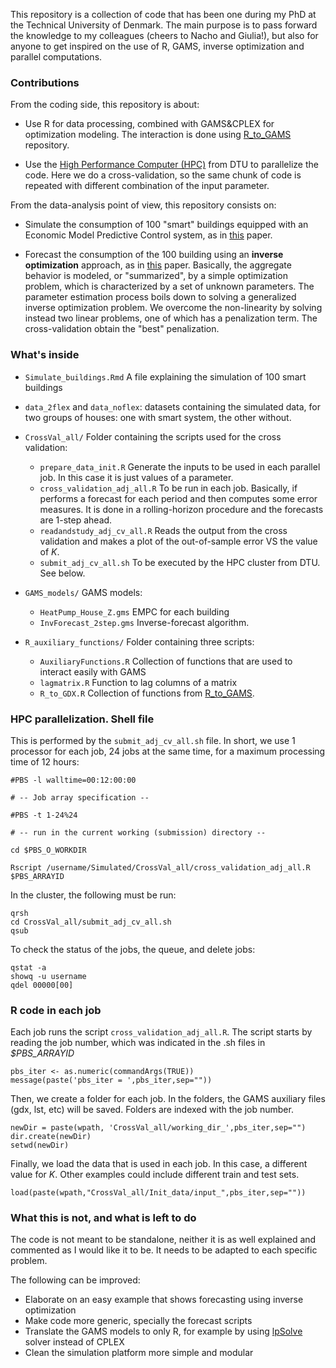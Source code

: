 This repository is a collection of code that has been one during my PhD at the Technical University of Denmark. The main purpose is to pass forward the knowledge to my colleagues (cheers to Nacho and Giulia!), but also for anyone to get inspired on the use of R, GAMS, inverse optimization and parallel computations.


### Contributions
From the coding side, this repository is about:

- Use R for data processing, combined with GAMS&CPLEX for optimization modeling. The interaction is done using [R_to_GAMS](https://github.com/jsga/R_to_GAMS) repository.

- Use the [High Performance Computer (HPC)](http://www.hpc.dtu.dk/) from DTU to parallelize the code. Here we do a cross-validation, so the same chunk of code is repeated with different combination of the input parameter.

From the data-analysis point of view, this repository consists on:

- Simulate the consumption of 100 "smart" buildings equipped with an Economic Model Predictive Control system, as in [this](http://www.rasmus.halvgaard.dk/papers/DTUMPC-2012-ISGT-Halvgaard.pdf) paper.

- Forecast the consumption of the 100 building using an **inverse optimization** approach, as in [this](http://arxiv.org/abs/1607.07209) paper. Basically, the aggregate behavior is modeled, or "summarized", by a simple optimization problem, which is characterized by a set of unknown parameters. The parameter estimation process boils down to solving a generalized inverse optimization problem. We overcome the non-linearity by solving instead two linear problems, one of which has a penalization term. The cross-validation obtain the "best" penalization.


### What's inside

- `Simulate_buildings.Rmd` A file explaining the simulation of 100 smart buildings

- `data_2flex` and `data_noflex`: datasets containing the simulated data, for two groups of houses: one with smart system, the other without.

- `CrossVal_all/` Folder containing the scripts used for the cross validation:
	- `prepare_data_init.R` Generate the inputs to be used in each parallel job. In this case it is just values of a parameter.
	- `cross_validation_adj_all.R` To be run in each job. Basically, if performs a forecast for each period and then computes some error measures. It is done in a rolling-horizon procedure and the forecasts are 1-step ahead.
	- `readandstudy_adj_cv_all.R` Reads the output from the cross validation and makes a plot of the out-of-sample error VS the value of _K_.
	- `submit_adj_cv_all.sh` To be executed by the HPC cluster from DTU. See below.

- `GAMS_models/` GAMS models:
	- `HeatPump_House_Z.gms` EMPC for each building
	- `InvForecast_2step.gms` Inverse-forecast algorithm.

- `R_auxiliary_functions/` Folder containing three scripts:
	- `AuxiliaryFunctions.R` Collection of functions that are used to interact easily with GAMS
	- `lagmatrix.R` Function to lag columns of a matrix
	- `R_to_GDX.R` Collection of functions from [R_to_GAMS](https://github.com/jsga/R_to_GAMS).


### HPC parallelization. Shell file

This is performed by the `submit_adj_cv_all.sh` file. In short, we use 1 processor for each job, 24 jobs at the same time, for a maximum processing time of 12 hours:

```
#PBS -l walltime=00:12:00:00

# -- Job array specification --

#PBS -t 1-24%24

# -- run in the current working (submission) directory --

cd $PBS_O_WORKDIR

Rscript /username/Simulated/CrossVal_all/cross_validation_adj_all.R $PBS_ARRAYID

```

In the cluster, the following must be run:

```
qrsh
cd CrossVal_all/submit_adj_cv_all.sh
qsub 
```
To check the status of the jobs, the queue, and delete jobs:

```
qstat -a
showq -u username
qdel 00000[00]

```


### R code in each job
Each job runs the script `cross_validation_adj_all.R`. The script starts by reading the job number, which was indicated in the .sh files in *$PBS_ARRAYID*


```
pbs_iter <- as.numeric(commandArgs(TRUE))
message(paste('pbs_iter = ',pbs_iter,sep=""))
```

Then, we create a folder for each job. In the folders, the GAMS auxiliary files (gdx, lst, etc) will be saved. Folders are indexed with the job number.

```
newDir = paste(wpath, 'CrossVal_all/working_dir_',pbs_iter,sep="")
dir.create(newDir)
setwd(newDir)
```

Finally, we load the data that is used in each job. In this case, a different value for _K_. Other examples could include different train and test sets.

```
load(paste(wpath,"CrossVal_all/Init_data/input_",pbs_iter,sep=""))
```


### What this is not, and what is left to do

The code is not meant to be standalone, neither it is as well explained and commented as I would like it to be. It needs to be adapted to each specific problem.

The following can be improved:
- Elaborate on an easy example that shows forecasting using inverse optimization
- Make code more generic, specially the forecast scripts
- Translate the GAMS models to only R, for example by using [lpSolve](http://lpsolve.r-forge.r-project.org/) solver instead of CPLEX
- Clean the simulation platform more simple and modular